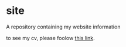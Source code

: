 # site
A repository containing my website information


to see my cv, please foolow [this link](cv.md). 

